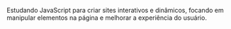 Estudando JavaScript para criar sites interativos e dinâmicos, focando em manipular elementos na página e melhorar a experiência do usuário.
